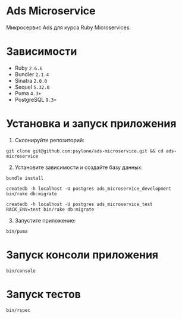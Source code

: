 # Ads Microservice

Микросервис Ads для курса Ruby Microservices.

# Зависимости

- Ruby `2.6.6`
- Bundler `2.1.4`
- Sinatra `2.0.0`
- Sequel `5.32.0`
- Puma `4.3+`
- PostgreSQL `9.3+`

# Установка и запуск приложения

1. Склонируйте репозиторий:

```
git clone git@github.com:psylone/ads-microservice.git && cd ads-microservice
```

2. Установите зависимости и создайте базу данных:

```
bundle install

createdb -h localhost -U postgres ads_microservice_development
bin/rake db:migrate

createdb -h localhost -U postgres ads_microservice_test
RACK_ENV=test bin/rake db:migrate
```

3. Запустите приложение:

```
bin/puma
```

# Запуск консоли приложения

```
bin/console
```

# Запуск тестов

```
bin/rspec
```
